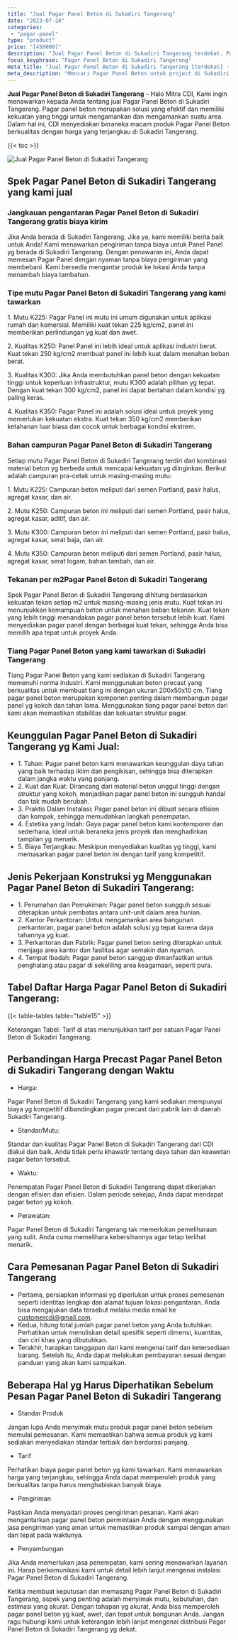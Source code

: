 ```yaml
---
title: "Jual Pagar Panel Beton di Sukadiri Tangerang"
date: "2023-07-24"
categories:
 - "pagar-panel"
type: "product"
price: "[450000]"
description: "Jual Pagar Panel Beton di Sukadiri Tangerang terdekat. Pagar Panel Beton ini biasanya digunakan dalam proyek pembangunan sebagai pembatas area yang kuat dan tahan lama. Silakan kontak kami untuk keterangan lebih lanjut."
focus_keyphrase: "Pagar Panel Beton di Sukadiri Tangerang"
meta_title: "Jual Pagar Panel Beton di Sukadiri Tangerang [terdekat] - CDI"
meta_description: "Mencari Pagar Panel Beton untuk project di Sukadiri Tangerang? Kami menyediakan Pagar Panel Beton yang berkualitas untuk pagar lahan. Dapatkan harga terbaik sekarang."
---
```


**Jual Pagar Panel Beton di Sukadiri Tangerang** – Halo Mitra CDI, Kami ingin menawarkan kepada Anda tentang jual Pagar Panel Beton di Sukadiri Tangerang. Pagar panel beton merupakan solusi yang efektif dan memiliki kekuatan yang tinggi untuk mengamankan dan mengamankan suatu area. Dalam hal ini, CDI menyediakan beraneka macam produk Pagar Panel Beton berkualitas dengan harga yang terjangkau di Sukadiri Tangerang.

{{< toc >}}

![Jual Pagar Panel Beton di Sukadiri Tangerang](/images/pagar-panel/pagar-panel-10.jpg)

## Spek Pagar Panel Beton di Sukadiri Tangerang yang kami jual

### Jangkauan pengantaran Pagar Panel Beton di Sukadiri Tangerang gratis biaya kirim

Jika Anda berada di Sukadiri Tangerang, Jika ya, kami memiliki berita baik untuk Anda! Kami menawarkan pengiriman tanpa biaya untuk Panel Panel yg berada di Sukadiri Tangerang. Dengan penawaran ini, Anda dapat memesan Pagar Panel dengan nyaman tanpa biaya pengiriman yang membebani. Kami bersedia mengantar produk ke lokasi Anda tanpa menambah biaya tambahan.

### Tipe mutu Pagar Panel Beton di Sukadiri Tangerang yang kami tawarkan

1\. Mutu K225: Pagar Panel ini mutu ini umum digunakan untuk aplikasi rumah dan komersial. Memiliki kuat tekan 225 kg/cm2, panel ini memberikan perlindungan yg kuat dan awet.  

2\. Kualitas K250: Panel Panel ini lebih ideal untuk aplikasi industri berat. Kuat tekan 250 kg/cm2 membuat panel ini lebih kuat dalam menahan beban berat.  

3\. Kualitas K300: Jika Anda membutuhkan panel beton dengan kekuatan tinggi untuk keperluan infrastruktur, mutu K300 adalah pilihan yg tepat. Dengan kuat tekan 300 kg/cm2, panel ini dapat bertahan dalam kondisi yg paling keras.  

4\. Kualitas K350: Pagar Panel ini adalah solusi ideal untuk proyek yang memerlukan kekuatan ekstra. Kuat tekan 350 kg/cm2 memberikan ketahanan luar biasa dan cocok untuk berbagai kondisi ekstrem.

### Bahan campuran Pagar Panel Beton di Sukadiri Tangerang

Setiap mutu Pagar Panel Beton di Sukadiri Tangerang terdiri dari kombinasi material beton yg berbeda untuk mencapai kekuatan yg diinginkan. Berikut adalah campuran pra-cetak untuk masing-masing mutu:

1\. Mutu K225: Campuran beton meliputi dari semen Portland, pasir halus, agregat kasar, dan air.

2\. Mutu K250: Campuran beton ini meliputi dari semen Portland, pasir halus, agregat kasar, aditif, dan air.

3\. Mutu K300: Campuran beton ini meliputi dari semen Portland, pasir halus, agregat kasar, serat baja, dan air.

4\. Mutu K350: Campuran beton meliputi dari semen Portland, pasir halus, agregat kasar, serat logam, bahan tambah, dan air.

### Tekanan per m2Pagar Panel Beton di Sukadiri Tangerang

Spek Pagar Panel Beton di Sukadiri Tangerang dihitung berdasarkan kekuatan tekan setiap m2 untuk masing-masing jenis mutu. Kuat tekan ini menunjukkan kemampuan beton untuk menahan beban tekanan. Kuat tekan yang lebih tinggi menandakan pagar panel beton tersebut lebih kuat. Kami menyediakan pagar panel dengan berbagai kuat tekan, sehingga Anda bisa memilih apa tepat untuk proyek Anda.

### Tiang Pagar Panel Beton yang kami tawarkan di Sukadiri Tangerang

Tiang Pagar Panel Beton yang kami sediakan di Sukadiri Tangerang memenuhi norma industri. Kami menggunakan beton precast yang berkualitas untuk membuat tiang ini dengan ukuran 200x50x10 cm. Tiang pagar panel beton merupakan komponen penting dalam membangun pagar panel yg kokoh dan tahan lama. Menggunakan tiang pagar panel beton dari kami akan memastikan stabilitas dan kekuatan struktur pagar.

## Keunggulan Pagar Panel Beton di Sukadiri Tangerang yg Kami Jual:

*   1\. Tahan: Pagar panel beton kami menawarkan keunggulan daya tahan yang baik terhadap iklim dan pengikisan, sehingga bisa diterapkan dalam jangka waktu yang panjang.
*   2\. Kuat dan Kuat: Dirancang dari material beton unggul tinggi dengan struktur yang kokoh, menjadikan pagar panel beton ini sungguh handal dan tak mudah berubah.
*   3\. Praktis Dalam Instalasi: Pagar panel beton ini dibuat secara efisien dan kompak, sehingga memudahkan langkah penempatan.
*   4\. Estetika yang Indah: Gaya pagar panel beton kami kontemporer dan sederhana, ideal untuk beraneka jenis proyek dan menghadirkan tampilan yg menarik.
*   5\. Biaya Terjangkau: Meskipun menyediakan kualitas yg tinggi, kami memasarkan pagar panel beton ini dengan tarif yang kompetitif.

## Jenis Pekerjaan Konstruksi yg Menggunakan Pagar Panel Beton di Sukadiri Tangerang:

*   1\. Perumahan dan Pemukiman: Pagar panel beton sungguh sesuai diterapkan untuk pembatas antara unit-unit dalam area hunian.
*   2\. Kantor Perkantoran: Untuk mengamankan area bangunan perkantoran, pagar panel beton adalah solusi yg tepat karena daya tahannya yg kuat.
*   3\. Perkantoran dan Pabrik: Pagar panel beton sering diterapkan untuk menjaga area kantor dan fasilitas agar semakin dan nyaman.
*   4\. Tempat Ibadah: Pagar panel beton sanggup dimanfaatkan untuk penghalang atau pagar di sekeliling area keagamaan, seperti pura.

## Tabel Daftar Harga Pagar Panel Beton di Sukadiri Tangerang:

{{< table-tables table="table15" >}}

Keterangan Tabel: Tarif di atas menunjukkan tarif per satuan Pagar Panel Beton di Sukadiri Tangerang.

## Perbandingan Harga Precast Pagar Panel Beton di Sukadiri Tangerang dengan Waktu

*   Harga:

Pagar Panel Beton di Sukadiri Tangerang yang kami sediakan mempunyai biaya yg kompetitif dibandingkan pagar precast dari pabrik lain di daerah Sukadiri Tangerang.
*   Standar/Mutu:

Standar dan kualitas Pagar Panel Beton di Sukadiri Tangerang dari CDI diakui dan baik. Anda tidak perlu khawatir tentang daya tahan dan keawetan pagar beton tersebut.
*   Waktu:

Penempatan Pagar Panel Beton di Sukadiri Tangerang dapat dikerjakan dengan efisien dan efisien. Dalam periode sekejap, Anda dapat mendapat pagar beton yg kokoh.
*   Perawatan:

Pagar Panel Beton di Sukadiri Tangerang tak memerlukan pemeliharaan yang sulit. Anda cuma memelihara kebersihannya agar tetap terlihat menarik.

## Cara Pemesanan Pagar Panel Beton di Sukadiri Tangerang

*   Pertama, persiapkan informasi yg diperlukan untuk proses pemesanan seperti identitas lengkap dan alamat tujuan lokasi pengantaran. Anda bisa mengajukan data tersebut melalui media email ke customercdi@gmail.com.
*   Kedua, hitung total jumlah pagar panel beton yang Anda butuhkan. Perhatikan untuk menuliskan detail spesifik seperti dimensi, kuantitas, dan ciri khas yang dibutuhkan.
*   Terakhir, harapkan tanggapan dari kami mengenai tarif dan ketersediaan barang. Setelah itu, Anda dapat melakukan pembayaran sesuai dengan panduan yang akan kami sampaikan.

## Beberapa Hal yg Harus Diperhatikan Sebelum Pesan Pagar Panel Beton di Sukadiri Tangerang

*   Standar Produk

Jangan lupa Anda menyimak mutu produk pagar panel beton sebelum memulai pemesanan. Kami memastikan bahwa semua produk yg kami sediakan menyediakan standar terbaik dan berdurasi panjang.
*   Tarif

Perhatikan biaya pagar panel beton yg kami tawarkan. Kami menawarkan harga yang terjangkau, sehingga Anda dapat memperoleh produk yang berkualitas tanpa harus menghabiskan banyak biaya.
*   Pengiriman

Pastikan Anda menyadari proses pengiriman pesanan. Kami akan mengantarkan pagar panel beton permintaan Anda dengan menggunakan jasa pengiriman yang aman untuk memastikan produk sampai dengan aman dan tepat pada waktunya.
*   Penyambungan

Jika Anda memerlukan jasa penempatan, kami sering menawarkan layanan ini. Harap berkomunikasi kami untuk detail lebih lanjut mengenai instalasi Pagar Panel Beton di Sukadiri Tangerang.

Ketika membuat keputusan dan memasang Pagar Panel Beton di Sukadiri Tangerang, aspek yang penting adalah menyimak mutu, kebutuhan, dan estimasi yang akurat. Dengan tahapan yg akurat, Anda bisa memperoleh pagar panel beton yg kuat, awet, dan tepat untuk bangunan Anda. Jangan ragu hubungi kami untuk keterangan lebih lanjut mengenai distribusi Pagar Panel Beton di Sukadiri Tangerang yg dekat.